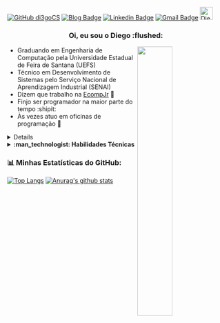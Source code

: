 [![GitHub di3goCS](https://img.shields.io/github/followers/di3gocs?label=follow&style=social)](https://github.com/di3goCS)
[![Blog Badge](https://img.shields.io/badge/Blog-di3gocs.github.io-black)](https://di3gocs.github.io)
[![Linkedin Badge](https://img.shields.io/badge/-di3gocs-blue?style=flat-square&logo=Linkedin&logoColor=white&link=https://www.linkedin.com/in/di3goCS/)](https://www.linkedin.com/in/di3goCS/)
[![Gmail Badge](https://img.shields.io/badge/-diegosilva@ecomp.uefs.br-c14438?style=flat-square&logo=Gmail&logoColor=white&link=mailto:diegosilva@ecomp.uefs.br)](mailto:diegosilva@ecomp.uefs.br)
<a href="https://dev.to/di3gocs">
  <img src="https://d2fltix0v2e0sb.cloudfront.net/dev-badge.svg" alt="Diego Silva's DEV Profile" height="30" width="30">
</a>

<h3 align="center"> Oi, eu sou o Diego :flushed: </h3>
  
 <img align="right" 
  src="https://media0.giphy.com/media/E6jscXfv3AkWQ/giphy.gif"
  width="40%"/>

- Graduando em Engenharia de Computação pela Universidade Estadual de Feira de Santana (UEFS)
- Técnico em Desenvolvimento de Sistemas pelo Serviço Nacional de Aprendizagem Industrial (SENAI)
- Dizem que trabalho na <a href="https://github.com/EcompJr">EcompJr<a> :blue_heart:
- Finjo ser programador na maior parte do tempo :shipit:
- Às vezes atuo em oficinas de programação :thought_balloon:
<details>
  <summary>
    <strong> :computer: Projetos </strong>
   </summary>
  <ul>
    <li> <a href="https://di3gocs.github.io">Meu site</a> </li>
    <li> <a href="https://github.com/covidmunicipal">Covid Municipal</a> -- <a href="https://irara.covidmunicipal.live/">Confere aqui!</a> </li>
  </ul>
</details>

<details>
  <summary>
    <strong> :man_technologist: Habilidades Técnicas </strong>
   </summary>
    ![](https://img.shields.io/badge/html5%20-%23E34F26.svg?&style=for-the-badge&logo=html5&logoColor=white) 
    ![](https://img.shields.io/badge/css3%20-%231572B6.svg?&style=for-the-badge&logo=css3&logoColor=white)
  <p align="center">
    <img
         src="https://wallacesilva.com/blog/wp-content/uploads/2015/08/147949-html5-css3-javascript.png"
         width="20%" />
    <img 
         src="https://logodownload.org/wp-content/uploads/2016/10/php-logo.png" 
         width="13%" />
    <img
         src="https://alexandrebbarbosa.files.wordpress.com/2018/06/logolaravel.png" 
         width="18%" />
     <img
         src="https://upload.wikimedia.org/wikipedia/commons/thumb/0/0a/Python.svg/1200px-Python.svg.png"
         width="8%" />
    <img
         src="https://avatars3.githubusercontent.com/u/18133?s=200&v=4"
         width="7%" />
  </p>
</details>

### :bar_chart: Minhas Estatísticas do GitHub:
[![Top Langs](https://github-readme-stats.vercel.app/api/top-langs/?username=di3gocs&layout=compact)](https://github.com/anuraghazra/github-readme-stats)
[![Anurag's github stats](https://github-readme-stats.vercel.app/api?username=di3gocs&count_private=true&show_icons=true&theme=vue)](https://github.com/anuraghazra/github-readme-stats)

